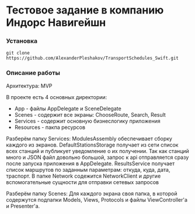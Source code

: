 # Тестовое задание в компанию Индорс Навигейшн

### Установка
`git clone https://github.com/AlexanderPleshakov/TransportSchedules_Swift.git`

### Описание работы

Архитектура: MVP

В проекте есть 4 основных директории:
- App - файлы AppDelegate и SceneDelegate
- Scenes - содержит все экраны: ChooseRoute, Search, Result
- Services - содержит основную бизнеслогику приложения
- Resources - пакпа ресурсов

Разберём папку Services:
ModulesAssembly обеспечивает сборку каждого из экранов. 
DefaultStationsStorage получает из сети список всех станций и публикует уведомление
о их получении. Так как станций много и JSON файл довольно большой, запрос к api
 отправляется сразу после запуска приложения в AppDelegate.
ResultsService получает список маршрутов по заданным параметрам: откуда, куда, дата, траспорт.
В папке Network содежится NetworkClient и другие вспомогательные сущности для 
отправки сетевых запросов

Разберём папку Scenes:
Для каждого экрана своя папка, в которой содержутся подпапки Models, Views, Protocols
 и файлы ViewController'а и Presenter'а.


